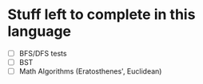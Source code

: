 # Stuff left to complete in this language
- [ ] BFS/DFS tests
- [ ] BST
- [ ] Math Algorithms (Eratosthenes', Euclidean)
